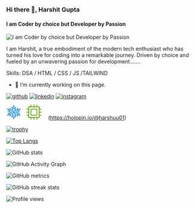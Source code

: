 ### Hi there 👋, Harshit Gupta
#### I am Coder by choice but Developer by Passion
![I am Coder by choice but Developer by Passion](https://arturssmirnovs.github.io/github-profile-readme-generator/images/banner.png)

I am Harshit, a  true embodiment of the modern tech enthusiast who has turned his love for coding into a remarkable journey. Driven by choice and fueled by an unwavering passion for development.......

Skills: DSA / HTML / CSS / JS /TAILWIND 

- 🔭 I’m currently working on this page. 


[<img src='https://cdn.jsdelivr.net/npm/simple-icons@3.0.1/icons/github.svg' alt='github' height='40'>](https://github.com/https://github.com/harshuu01)  [<img src='https://cdn.jsdelivr.net/npm/simple-icons@3.0.1/icons/linkedin.svg' alt='linkedin' height='40'>](https://www.linkedin.com/in/https://www.linkedin.com/in/harshit-gupta-2b4040234/)  [<img src='https://cdn.jsdelivr.net/npm/simple-icons@3.0.1/icons/instagram.svg' alt='instagram' height='40'>](https://www.instagram.com/https://www.instagram.com/_harshuuu.xx//)  

<a href='https://archiveprogram.github.com/'><img src='https://raw.githubusercontent.com/acervenky/animated-github-badges/master/assets/acbadge.gif' width='40' height='40'></a> <a href='https://docs.github.com/en/developers'><img src='https://raw.githubusercontent.com/acervenky/animated-github-badges/master/assets/devbadge.gif' width='40' height='40'></a> 
(https://holopin.io/@harshuu01)

[![trophy](https://github-profile-trophy.vercel.app/?username=https://github.com/harshuu01)](https://github.com/ryo-ma/github-profile-trophy)

[![Top Langs](https://github-readme-stats.vercel.app/api/top-langs/?username=https://github.com/harshuu01)](https://github.com/anuraghazra/github-readme-stats)

![GitHub stats](https://github-readme-stats.vercel.app/api?username=https://github.com/harshuu01&show_icons=true&count_private=true)  

![GitHub Activity Graph](https://activity-graph.herokuapp.com/graph?username=https://github.com/harshuu01)  

![GitHub metrics](https://metrics.lecoq.io/https://github.com/harshuu01)  

![GitHub streak stats](https://streak-stats.demolab.com/?user=https://github.com/harshuu01)  

![Profile views](https://gpvc.arturio.dev/https://github.com/harshuu01)  
